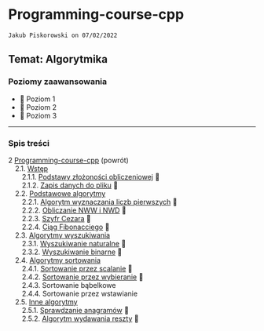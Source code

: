 # Programming-course-cpp

`Jakub Piskorowski on 07/02/2022`

## Temat: Algorytmika

### Poziomy zaawansowania

- &#x1F4D2; Poziom 1
- &#x1F4D7; Poziom 2
- &#x1F4D5; Poziom 3
  
---

### Spis treści

2 [Programming-course-cpp](/README.md) (powrót) \
&emsp;2.1. [Wstęp](2-1-wstep/README.md) \
&emsp;&emsp;2.1.1. [Podstawy złożoności obliczeniowej](2-1-wstep/2-1-1-zlozonosc-obliczeniowa/README.md) &#x1F4D2; \
&emsp;&emsp;2.1.2. [Zapis danych do pliku](2-1-wstep/2-1-2-zapis-do-pliku/README.md) &#x1F4D7; \
&emsp;2.2. [Podstawowe algorytmy](/2-algorytmika/2-2-podstawowe-algorytmy/README.md) \
&emsp;&emsp;2.2.1. [Algorytm wyznaczania liczb pierwszych](/2-algorytmika/2-2-podstawowe-algorytmy/2-2-1-liczby-pierwsze/README.md) &#x1F4D2; \
&emsp;&emsp;2.2.2. [Obliczanie NWW i NWD](/2-algorytmika/2-2-podstawowe-algorytmy/2-2-2-nww-nwd/README.md) &#x1F4D2; \
&emsp;&emsp;2.2.3. [Szyfr Cezara](/2-algorytmika/2-2-podstawowe-algorytmy/2-2-3-szyfr-cezara/README.md) &#x1F4D7; \
&emsp;&emsp;2.2.4. [Ciąg Fibonacciego](/2-algorytmika/2-2-podstawowe-algorytmy/2-2-4-ciag-fibonacciego/README.md) &#x1F4D2; \
&emsp;2.3. [Algorytmy wyszukiwania](2-3-algorytmy-wyszukiwania/README.md) \
&emsp;&emsp;2.3.1. [Wyszukiwanie naturalne](/2-algorytmika/2-3-algorytmy-wyszukiwania/2-3-1-wyszukiwanie-naturalne/README.md) &#x1F4D2; \
&emsp;&emsp;2.3.2. [Wyszukiwanie binarne](/2-algorytmika/2-3-algorytmy-wyszukiwania/2-3-2-wyszukiwanie-binarne/README.md) &#x1F4D7; \
&emsp;2.4. [Algorytmy sortowania](2-4-algorytmy-sortowania/README.md) \
&emsp;&emsp;2.4.1. [Sortowanie przez scalanie](/2-algorytmika/2-4-algorytmy-sortowania/2-4-1-sortowanie-przez-scalanie/README.md) &#x1F4D5; \
&emsp;&emsp;2.4.2. [Sortowanie przez wybieranie](/2-algorytmika/2-4-algorytmy-sortowania/2-4-2-sortowanie-przez-wybieranie/README.md) &#x1F4D5; \
&emsp;&emsp;2.4.3. Sortowanie bąbelkowe \
&emsp;&emsp;2.4.4. Sortowanie przez wstawianie \
&emsp;2.5. [Inne algorytmy](2-5-inne-algorytmy/README.md) \
&emsp;&emsp;2.5.1. [Sprawdzanie anagramów](/2-algorytmika/2-5-inne-algorytmy/2-5-1-anagramy/README.md) &#x1F4D2; \
&emsp;&emsp;2.5.2. [Algorytm wydawania reszty](/2-algorytmika/2-5-inne-algorytmy/2-5-2-wydawanie-reszty/README.md) &#x1F4D2;
